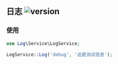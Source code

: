 ## 日志 ![version](https://img.shields.io/github/release/ztbcms/ztbcms-Log.svg?maxAge=36000)

### 使用

```php
use Log\Service\LogService;

LogService::Log('debug', '这是测试信息');
```
